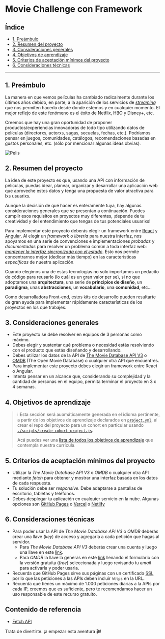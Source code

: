 # Movie Challenge con Framework

## Índice

- [1. Preámbulo](#1-preambulo)
- [2. Resumen del proyecto](#2-resumen-del-proyecto)
- [3. Consideraciones generales](#3-consideraciones-generales)
- [4. Objetivos de aprendizaje](#4-objetivos-de-aprendizaje)
- [5. Criterios de aceptación mínimos del proyecto](#5-criterios-de-aceptación-mínimos-del-proyecto)
- [6. Consideraciones técnicas](#6-consideraciones-tecnicas)

---

## 1. Preámbulo

La manera en que vemos películas ha cambiado radicalmente durante los últimos
años debido, en parte, a la aparición de los servicios de
[_streaming_](https://es.wikipedia.org/wiki/Streaming) que nos permiten hacerlo
desde donde estemos y en cualquier momento. El mejor reflejo de este fenómeno es
el éxito de Netflix, HBO y Disney+, etc.

Creemos que hay una gran oportunidad de proponer productos/experiencias
innovadoras de todo tipo utilizando datos de películas (directorxs, actorxs,
sagas, secuelas, fechas, etc.). Podríamos pensar en juegos, comunidades,
catálogos, recomendaciones basadas en gustos personales, etc. (sólo por
mencionar algunas ideas obvias).

![Pelis](https://live.staticflickr.com/117/257368762_38bf6fcf9f_h.jpg)

## 2. Resumen del proyecto

La idea de este proyecto es que, usando una API con información de películas,
puedas idear, planear, organizar y desarrollar una aplicación web que aproveche
estos datos y tenga una propuesta de valor atractiva para lxs usuarixs.

Aunque la decisión de qué hacer es enteramente tuya, hay algunas consideraciones
generales que se presentan a continuación. Puedes cumplir esos requisitos en
proyectos muy diferentes, ¡depende de tu creatividad y del entendimiento que
tengas de tus potenciales usuarixs!

Para implementar este proyecto deberás elegir un framework entre
[React](https://reactjs.org/) y [Angular](https://angular.io/).
Al elegir un _framework_ o _librería_ para nuestra interfaz, nos apoyamos en una
serie de convenciones e implementaciones _probadas_ y _documentadas_ para
resolver un problema común a toda interfaz web:
[_mantener la interfaz sincronizada con el estado_](https://medium.com/dailyjs/the-deepest-reason-why-modern-javascript-frameworks-exist-933b86ebc445).
Esto nos permite concentrarnos mejor (dedicar más tiempo) en las
características _específicas_ de nuestra aplicación.

Cuando elegimos una de estas tecnologías no solo importamos un pedacito de
código para reusarlo (lo cuál es un gran valor per se), si no que adoptamos una
**arquitectura**, una serie de **principios de diseño**, un **paradigma**, unas
**abstracciones**, un **vocabulario**, una **comunidad**, etc...

Como desarrolladora Front-end, estos kits de desarrollo pueden resultarte
de gran ayuda para implementar rápidamente características de los proyectos en
los que trabajes.

## 3. Consideraciones generales

- Este proyecto se debe resolver en equipos de 3 personas como máximo.
- Debes elegir y sustentar qué problema o necesidad estás resolviendo con el
  producto que estás diseñando y desarrollando.
- Debes utilizar los datos de la API de
  [The Movie Database API V3](https://developers.themoviedb.org/3/getting-started/introduction)
  o
  [OMDB](http://www.omdbapi.com/) (The Open Movie Database)
  o cualquier otra API que encuentres.
- Para implementar este proyecto debes elegir un framework entre React o Angular.
- Intenta pensar en un alcance que, considerando su complejidad y la cantidad de
  personas en el equipo, permita terminar el proyecto en 3 o 4 semanas.

## 4. Objetivos de aprendizaje

> ℹ️ Esta sección será auomáticamente generada en el idioma pertinente, a partir
> de los objetivos de aprendizaje declarados en [`project.yml`](./project.yml),
> al crear el repo del proyecto para un cohort en particular usando
> [`./scripts/create-cohort-project.js`](../../scripts#create-cohort-project-coaches).
>
> Acá puedes ver una [lista de todos los objetivos de aprendizaje](../../learning-objectives/data.yml)
> que contempla nuestra currícula.

## 5. Criterios de aceptación mínimos del proyecto

- Utilizar la _The Movie Database API V3_ o _OMDB_ o cualquier otra API
  mediante _fetch_ para obtener y mostrar una interfaz basada en los datos
  de cada respuesta.
- Tu solución debe ser _responsive_. Debe adaptarse a pantallas de escritorio,
  tabletas y teléfonos.
- Debes desplegar tu aplicación en cualquier servicio en la nube.
  Algunas opciones son [GitHub Pages](https://pages.github.com/)
  o [Vercel](https://vercel.com/)
  o [Netlify](https://www.netlify.com/)

## 6. Consideraciones técnicas

- Para poder usar la API de _The Movie Database API V3_ o _OMDB_ deberás crear
  una llave (_key_) de acceso y agregarla a cada petición que hagas al servidor.
  + Para _The Movie Database API V3_ deberás crear una cuenta y luego una
    llave en este [link](https://www.themoviedb.org/settings/api).
  + Para _OMDB_ la llave la generas en este
  [link](http://www.omdbapi.com/apikey.aspx) llenando el formulario con la
  versión gratuita (_free_) seleccionada y luego revisando tu _email_ para
  activarla y poder usarla.
- Recuerda que GitHub Pages sirve sus páginas con un certificado
  [SSL](https://es.wikipedia.org/wiki/Seguridad_de_la_capa_de_transporte) por lo
  que las peticiones a las APIs deben incluir `https` en la URL.
- Recuerda que tienes un máximo de 1.000 peticiones diarias a la APIs por cada
  [IP](https://es.wikipedia.org/wiki/Direcci%C3%B3n_IP), creemos que es
  suficiente, pero te recomendamos hacer un uso responsable de este recurso
  gratuito.

## Contenido de referencia

- [Fetch API](https://developer.mozilla.org/es/docs/Web/API/Fetch_API)

Trata de divertirte. ¡a empezar esta aventura 🎬!
